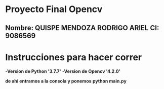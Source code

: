 # Proyecto Final Opencv

## Nombre: QUISPE MENDOZA RODRIGO ARIEL  CI: 9086569
# Instrucciones para hacer correr

**-Version de Python '3.7.7'**
**-Version de Opencv '4.2.0'**

**de ahi entramos a la consola y ponemos**
**python main.py**

